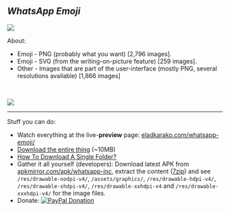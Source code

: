 <h2><em>WhatsApp Emoji</em></h2>

<img src="resources/screenshot1.png"/><br/>

About:
<ul>
<li>Emoji - PNG (probably what you want) [2,796 images].</li>
<li>Emoji - SVG (from the writing-on-picture feature) [259 images].</li>
<li>Other - Images that are part of the user-interface (mostly PNG, several resolutions available) [1,866 images]</li>
</ul>

<br/>

<img src="resources/screenshot2.png"/><br/>

<hr/>

Stuff you can do:

<ul>
<li>Watch everything at the live-<strong>preview</strong> page: <a href="http://eladkarako.com/whatsapp-emoji/">eladkarako.com/whatsapp-emoji/</a></li>
<li><a href="https://github.com/eladkarako/whatsapp-emoji/archive/master.zip">Download the entire thing</a> (~10MB)</li>
<li><a href="https://github.com/eladkarako/partial-download-github-repository">How To Download A Single Folder?</a></li>
<li>Gather it all yourself (developers): Download latest APK from <a href="https://www.apkmirror.com/apk/whatsapp-inc/">apkmirror.com/apk/whatsapp-inc</a>,
extract the content (<a href="https://github.com/eladkarako/mods/tree/master/7z">7zip</a>) and see <code>/res/drawable-nodpi-v4/</code>, <code>/assets/graphics/</code>,
<code>/res/drawable-hdpi-v4/</code>, <code>/res/drawable-xhdpi-v4/</code>, <code>/res/drawable-xxhdpi-v4</code> and <code>/res/drawable-xxxhdpi-v4/</code> for the image files.
</li>
<li>Donate: <a href="https://paypal.me/e1adkarak0" ok><img src="https://www.paypalobjects.com/webstatic/mktg/Logo/pp-logo-100px.png" alt="PayPal Donation" ok></a></li>
</ul>
